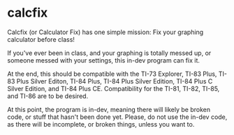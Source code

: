 # calcfix
Calcfix (or Calculator Fix) has one simple mission:
Fix your graphing calculator before class!

If you've ever been in class, and your graphing is totally messed up, or someone messed with your settings, this in-dev program can fix it.

At the end, this should be compatible with the TI-73 Explorer, TI-83 Plus, TI-83 Plus Silver Editon, TI-84 Plus, TI-84 Plus Silver Edition, TI-84 Plus C Silver Edition, and TI-84 Plus CE. Compatibility for the TI-81, TI-82, TI-85, and TI-86 are to be desired.

At this point, the program is in-dev, meaning there will likely be broken code, or stuff that hasn't been done yet. Please, do not use the in-dev code, as there will be incomplete, or broken things, unless you want to.
